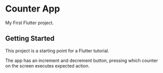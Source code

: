 # Counter App

My First Flutter project.

## Getting Started

This project is a starting point for a Flutter tutorial.

The app has an increment and decrement button, pressing which counter on the screen executes expected action.
